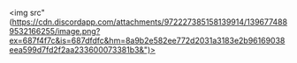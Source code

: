 <img src"(https://cdn.discordapp.com/attachments/972227385158139914/1396774889532166255/image.png?ex=687f4f7c&is=687dfdfc&hm=8a9b2e582ee772d2031a3183e2b96169038eea599d7fd2f2aa233600073381b3&")>
